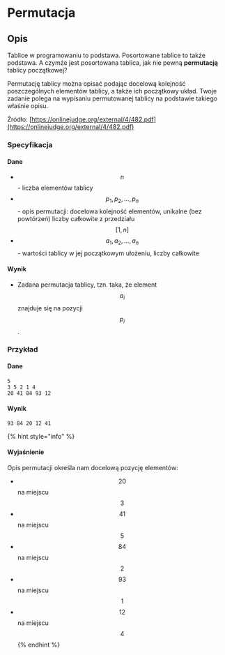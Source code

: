 # Permutacja

## Opis

Tablice w programowaniu to podstawa. Posortowane tablice to także podstawa. A czymże jest posortowana tablica, jak nie pewną **permutacją** tablicy początkowej?

Permutację tablicy można opisać podając docelową kolejność poszczególnych elementów tablicy, a także ich początkowy układ.
Twoje zadanie polega na wypisaniu permutowanej tablicy na podstawie takiego właśnie opisu.


Źródło: [https://onlinejudge.org/external/4/482.pdf](https://onlinejudge.org/external/4/482.pdf)

### Specyfikacja

#### Dane

* $$n$$ - liczba elementów tablicy
* $$p_1,p_2,...,p_n$$ - opis permutacji: docelowa kolejność elementów, unikalne (bez powtórzeń) liczby całkowite z przedziału $$[1,n]$$
* $$a_1,a_2,...,a_n$$ - wartości tablicy w jej początkowym ułożeniu, liczby całkowite

#### Wynik

* Zadana permutacja tablicy, tzn. taka, że element $$a_i$$ znajduje się na pozycji $$p_i$$.

### Przykład

#### Dane

```
5
3 5 2 1 4
20 41 84 93 12
```

#### Wynik

```
93 84 20 12 41  
```

{% hint style="info" %}
#### Wyjaśnienie

Opis permutacji określa nam docelową pozycję elementów:

* $$20$$ na miejscu $$3$$
* $$41$$ na miejscu $$5$$
* $$84$$ na miejscu $$2$$
* $$93$$ na miejscu $$1$$
* $$12$$ na miejscu $$4$$
{% endhint %}